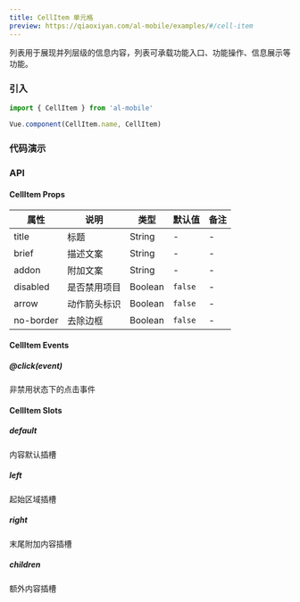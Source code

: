 ```yaml
---
title: CellItem 单元格
preview: https://qiaoxiyan.com/al-mobile/examples/#/cell-item
---
```


列表用于展现并列层级的信息内容，列表可承载功能入口、功能操作、信息展示等功能。

### 引入

```javascript
import { CellItem } from 'al-mobile'

Vue.component(CellItem.name, CellItem)
```

### 代码演示
<!-- DEMO -->

### API

#### CellItem Props
|属性 | 说明 | 类型 | 默认值|备注|
|----|-----|------|------|------|
|title|标题|String|-|-|
|brief|描述文案|String|-|-|
|addon|附加文案|String|-|-|
|disabled|是否禁用项目|Boolean|`false`|-|
|arrow|动作箭头标识|Boolean|`false`|-|
|no-border|去除边框|Boolean|`false`|-|

#### CellItem Events
##### @click(event)
非禁用状态下的点击事件

#### CellItem Slots

##### default
内容默认插槽

##### left
起始区域插槽

##### right
末尾附加内容插槽

##### children
额外内容插槽
